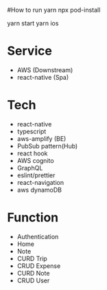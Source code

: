 #How to run
yarn
npx pod-install

yarn start
yarn ios



# Service
- AWS (Downstream)
- react-native (Spa)
# Tech
- react-native
- typescript
- aws-amplify (BE)
- PubSub pattern(Hub)
- react hook
- AWS cognito
- GraphQL
- eslint/prettier
- react-navigation
- aws dynamoDB
# Function
- Authentication
- Home
- Note
- CURD Trip 
- CRUD Expense
- CURD Note 
- CRUD User

